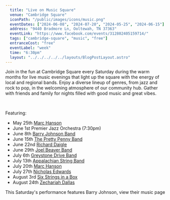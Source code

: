 ```yaml
---
  title: "Live on Music Square"
  venue: "Cambridge Square"
  iconPath: "/public/images/icons/music.png"
  eventDates: ["2024-06-08", "2024-07-20", "2024-05-25", "2024-06-15"]
  address: "9440 Bradmore Ln, Ooltewah, TN 37363"
  eventLink: "https://www.facebook.com/events/312802405159714/"
  tags: ["cambridge-square", "music", "free"]
  entranceCost: "free"
  eventLabel: "week"
  time: "6:30pm"
  layout: "../../../../../layouts/BlogPostLayout.astro"
---
```


Join in the fun at Cambridge Square every Saturday during the warm months for live music evenings that light up the square with the energy of local and regional bands. Enjoy a diverse lineup of genres, from jazz and rock to pop, in the welcoming atmosphere of our community hub. Gather with friends and family for nights filled with good music and great vibes. 

<br>

Featuring:
- May 25th [Marc Hanson](https://www.facebook.com/MarcHansonMusic/)
- June 1st Premier Jazz Orchestra (7:30pm)
- June 8th [Barry Johnson Band](https://www.barryjohnsonmusic.com/)
- June 15th [The Pretty Penny Band](https://www.facebook.com/theprettypennyband/) 
- June 22nd [Richard Daigle](https://richarddaigle.com/) 
- June 29th [Joel Beaver Band](https://www.joelbeaver.com/)
- July 6th [Greystone Drive Band](https://www.facebook.com/TheGreystoneDriveBand/)
- July 13th [Appalachian String Band](https://www.facebook.com/AppStringBand/)
- July 20th [Marc Hanson](https://www.facebook.com/MarcHansonMusic/)
- July 27th [Nicholas Edwards](https://www.facebook.com/therealnickedwardsbgt/)
- August 3rd [Six Strings in a Box](https://www.facebook.com/p/Six-Strings-A-Box-100063469031414/)
- August 24th [Zechariah Dallas](https://www.zechdallas.com/)




This Saturday's performance features Barry Johnson, view their music page 






